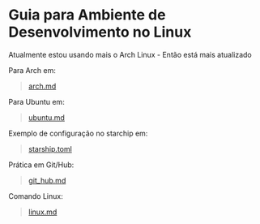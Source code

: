 # Guia para Ambiente de Desenvolvimento no Linux

Atualmente estou usando mais o Arch Linux - Então está mais atualizado

Para Arch em: 
> [arch.md](/arch.md)

Para Ubuntu em: 
> [ubuntu.md](/ubuntu.md)

Exemplo de configuração no starchip em: 
> [starship.toml](/starship.toml)


Prática em Git/Hub: 
> [git_hub.md](/git_hub.md)


Comando Linux: 
> [linux.md](/linux.md)